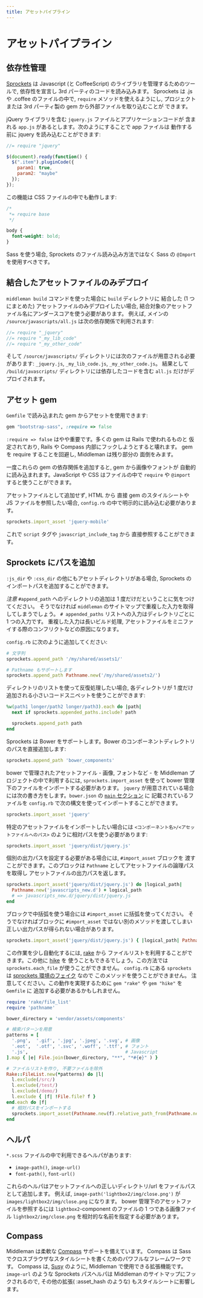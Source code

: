 ```yaml
---
title: アセットパイプライン
---
```


# アセットパイプライン

## 依存性管理

[Sprockets] は Javascript (と CoffeeScript) のライブラリを管理するためのツールで,
依存性を宣言し 3rd パーティのコードを読み込みます。
Sprockets は .js や .coffee のファイルの中で,  `require` メソッドを使えるようにし,
プロジェクトまたは 3rd パーティ製の gem から外部ファイルを取り込むことが
できます。

jQuery ライブラリを含む `jquery.js` ファイルとアプリケーションコードが
含まれる `app.js` があるとします。次のようにすることで app ファイルは
動作する前に jquery を読み込むことができます:

``` javascript
//= require "jquery"

$(document).ready(function() {
  $(".item").pluginCode({
    param1: true,
    param2: "maybe"
  });
});
```

この機能は CSS ファイルの中でも動作します:

``` css
/*
 *= require base
 */

body {
  font-weight: bold;
}

```

Sass を使う場合, Sprockets のファイル読み込み方法ではなく
Sass の `@Import` を使用すべきです。

## 結合したアセットファイルのみデプロイ

`middleman build` コマンドを使った場合に `build` ディレクトリに
結合した (1 つにまとめた) アセットファイルのみデプロイしたい場合,
結合対象のアセットファイル名にアンダースコアを使う必要があります。
例えば, メインの `/source/javascripts/all.js` は次の依存関係で利用されます:

``` javascript
//= require "_jquery"
//= require "_my_lib_code"
//= require "_my_other_code"
```

そして `/source/javascripts/` ディレクトリには次のファイルが用意される必要があります:
`_jquery.js`, `_my_lib_code.js`, `_my_other_code.js`。
結果として `/build/javascripts/` ディレクトリには依存したコードを含む
`all.js` だけがデプロイされます。

## アセット gem

`Gemfile` で読み込まれた gem からアセットを使用できます:

```ruby
gem "bootstrap-sass", :require => false
```

`:require => false` はやや重要です。多くの gem は Rails で使われるものと
仮定されており, Rails や Compass 内部にフックしようとすると壊れます。
gem を require することを回避し, Middleman は残り部分の
面倒をみます。

一度これらの gem の依存関係を追加すると, gem から画像やフォントが
自動的に読み込まれます。JavaScript や CSS はファイルの中で
`require` や `@import` すると使うことができます。

アセットファイルとして追加せず,
HTML から 直接 gem のスタイルシートや JS ファイルを参照したい場合,
`config.rb` の中で明示的に読み込む必要があります。

```ruby
sprockets.import_asset 'jquery-mobile'
```

これで `script` タグや `javascript_include_tag` から
直接参照することができます。

## Sprockets にパスを追加

`:js_dir` や `:css_dir` の他にもアセットディレクトリがある場合,
Sprockets のインポートパスを追加することができます。

*注意* `#append_path` へのディレクトリの追加は 1 度だけだということに気をつけてください。
そうでなければ `middleman` のサイトマップで重複した入力を取得してしまうでしょう。
`# appended_paths` リストへの入力はディレクトリごとに 1 つの入力です。
重複した入力は長いビルド処理, アセットファイルをミニファイする際のコンフリクトなどの原因になります。

`config.rb` に次のように追加してください:

```ruby
# 文字列
sprockets.append_path '/my/shared/assets1/'

# Pathname もサポートします
sprockets.append_path Pathname.new('/my/shared/assets2/')
```

ディレクトリのリストを使って反復処理したい場合,
各ディレクトリが 1 度だけ追加される小さいコードスニペットを使うことができます:

```ruby
%w(path1 longer/path2 longer/path3).each do |path|
  next if sprockets.appended_paths.include? path

  sprockets.append_path path
end
```

Sprockets は Bower をサポートします。Bower のコンポーネントディレクトリのパスを直接追加します:

```ruby
sprockets.append_path 'bower_components'
```

bower で管理されたアセットファイル - 画像, フォントなど - を Middleman プロジェクトの中で利用するには,
`sprockets.import_asset` を使って bower 管理下のファイルをインポートする必要があります。
`jquery` が用意されている場合には次の書き方をします。`bower.json` の
[`main` セクション](https://github.com/bower/bower.json-spec) に
記載されているファイルを `config.rb` で次の構文を使ってインポートすることができます。

```ruby
sprockets.import_asset 'jquery'
```

特定のアセットファイルをインポートしたい場合には
`<コンポーネント名>/<アセットファイルへのパス>` のように相対パスを使う必要があります:

```ruby
sprockets.import_asset 'jquery/dist/jquery.js'
```

個別の出力パスを設定する必要がある場合には, `#import_asset` ブロックを
渡すことができます。このブロックは `Pathname` としてアセットファイルの論理パスを取得し
アセットファイルの出力パスを返します。

```ruby
sprockets.import_asset('jquery/dist/jquery.js') do |logical_path|
  Pathname.new('javascripts_new.d') + logical_path
  # => javascripts_new.d/jquery/dist/jquery.js
end
```

ブロックで中括弧を使う場合には `#import_asset` に括弧を使ってください。
そうでなければブロックに `#import_asset` ではない別のメソッドを渡してしまい
正しい出力パスが得られない場合があります。

```ruby
sprockets.import_asset('jquery/dist/jquery.js') { |logical_path| Pathname.new('javascripts_new.d') + logical_path }
```

この作業を少し自動化するには, [rake](https://github.com/jimweirich/rake) から
ファイルリストを利用することができます。この他に [hike](https://github.com/sstephenson/hike) を
使うこともできるでしょう。この方法では `sprockets.each_file` が使うことができません。
`config.rb` にある `sprockets` は 
[sprockets 環境のフェイク](https://github.com/middleman/middleman-sprockets/blob/master/lib/middleman-sprockets/config_only_environment.rb) なので
このメソッドを使うことができません。
注意してください。この動作を実現するために `gem "rake"` や `gem "hike"` を `Gemfile` に
追加する必要があるかもしれません。

```ruby
require 'rake/file_list'
require 'pathname'

bower_directory = 'vendor/assets/components'

# 検索パターンを用意
patterns = [
  '.png',  '.gif', '.jpg', '.jpeg', '.svg', # 画像
  '.eot',  '.otf', '.svc', '.woff', '.ttf', # フォント
  '.js',                                    # Javascript
].map { |e| File.join(bower_directory, "**", "*#{e}" ) }

# ファイルリストを作り, 不要ファイルを除外
Rake::FileList.new(*patterns) do |l|
  l.exclude(/src/)
  l.exclude(/test/)
  l.exclude(/demo/)
  l.exclude { |f| !File.file? f }
end.each do |f|
  # 相対パスをインポートする
  sprockets.import_asset(Pathname.new(f).relative_path_from(Pathname.new(bower_directory)))
end
```

## ヘルパ

`*.scss` ファイルの中で利用できるヘルパがあります:

* `image-path()`, `image-url()`
* `font-path()`, `font-url()`

これらのヘルパはアセットファイルへの正しいディレクトリ/url をファイルパスとして追加します。
例えば, `image-path('lightbox2/img/close.png')` が
`images/lightbox2/img/close.png` になります。 bower 管理下のアセットファイルを参照するには
`lightbox2`-component のファイルの 1 つである画像ファイル `lightbox2/img/close.png`
を相対的な名前を指定する必要があります。

## Compass

Middleman は柔軟な [Compass] サポートを備えています。
Compass は Sass でクロスブラウザなスタイルシートを書くためのパワフルなフレームワークです。
Compass は, [Susy] のように, Middleman で使用できる拡張機能です。
`image-url` のような Sprockets パスヘルパは Middleman のサイトマップにフックされるので,
その他の拡張( :asset_hash のような) もスタイルシートに影響します。

[Sprockets]: https://github.com/sstephenson/sprockets
[Compass]: http://compass-style.org
[Susy]: http://susy.oddbird.net
